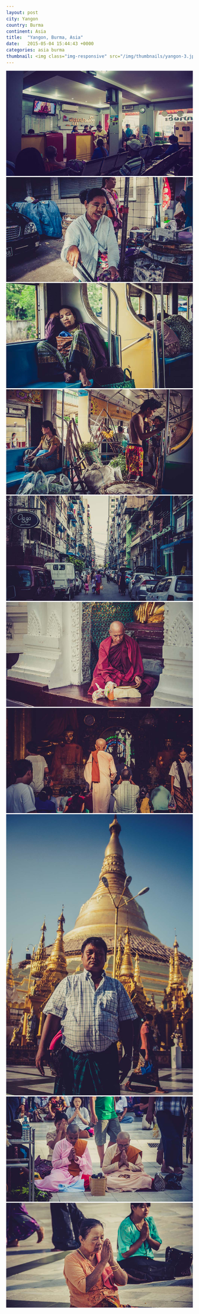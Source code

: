 ```yaml
---
layout: post
city: Yangon
country: Burma
continent: Asia
title:  "Yangon, Burma, Asia"
date:   2015-05-04 15:44:43 +0000
categories: asia burma
thumbnail: <img class="img-responsive" src="/img/thumbnails/yangon-3.jpg" alt="yangon Burma" />
---
```


<div class="img-container">
	<img class="img-responsive" src="/img/countries/burma/yangon-1.jpg" alt="Yangon, Burma, Asia"/>
	<img class="img-responsive" src="/img/countries/burma/yangon-2.jpg" alt="Yangon, Burma, Asia"/>
	<img class="img-responsive" src="/img/countries/burma/yangon-3.jpg" alt="Yangon, Burma, Asia"/>
	<img class="img-responsive" src="/img/countries/burma/yangon-4.jpg" alt="Yangon, Burma, Asia"/>
	<img class="img-responsive" src="/img/countries/burma/yangon-5.jpg" alt="Yangon, Burma, Asia"/>
	<img class="img-responsive" src="/img/countries/burma/yangon-6.jpg" alt="Yangon, Burma, Asia"/>
	<img class="img-responsive" src="/img/countries/burma/yangon-7.jpg" alt="Yangon, Burma, Asia"/>
	<img class="img-responsive" src="/img/countries/burma/yangon-8.jpg" alt="Yangon, Burma, Asia"/>
	<img class="img-responsive" src="/img/countries/burma/yangon-9.jpg" alt="Yangon, Burma, Asia"/>
	<img class="img-responsive" src="/img/countries/burma/yangon-10.jpg" alt="Yangon, Burma, Asia"/>
</div>

